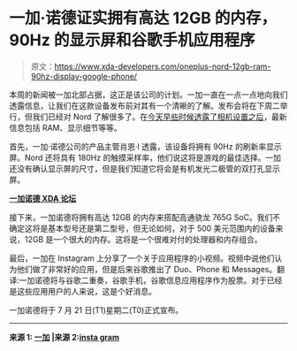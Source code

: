 # 一加·诺德证实拥有高达 12GB 的内存，90Hz 的显示屏和谷歌手机应用程序

> 原文：<https://www.xda-developers.com/oneplus-nord-12gb-ram-90hz-display-google-phone/>

本周的新闻被一加北部占据，这正是该公司的计划。一加一直在一点一点地向我们透露信息，让我们在这款设备发布前对其有一个清晰的了解。发布会将在下周二举行，但我们已经对 Nord 了解很多了。在[今天早些时候透露了相机设置之后](https://www.xda-developers.com/oneplus-nord-design-carl-pei-mkbhd/)，最新信息包括 RAM、显示细节等等。

首先，一加·诺德公司的产品主管肖恩·l 透露，该设备将拥有 90Hz 的刷新率显示屏。Nord 还将具有 180Hz 的触摸采样率，他们说这将是游戏的最佳选择。一加还没有确认显示屏的尺寸，但是我们知道它将会是有机发光二极管的双打孔显示屏。

**[一加诺德 XDA 论坛](https://forum.xda-developers.com/oneplus-nord)**

接下来，一加诺德将拥有高达 12GB 的内存来搭配高通骁龙 765G SoC。我们不确定这将是基本型号还是第二型号，但无论如何，对于 500 美元范围内的设备来说，12GB 是一个很大的内存。这将是一个很难对付的处理器和内存组合。

最后，一加在 Instagram 上分享了一个关于应用程序的小视频。视频中说他们认为他们做了非常好的应用，但是后来谷歌推出了 Duo、Phone 和 Messages。翻译:一加诺德将与谷歌二重奏，谷歌手机，谷歌信息应用程序作为股票。对于已经是这些应用用户的人来说，这是个好消息。

一加诺德将于 7 月 21 日(T1)星期二(T0)正式宣布。

* * *

**来源 1: [一加](https://forums.oneplus.com/threads/heart-passion-1-smooth-experience.1257181/) |来源 2:[insta gram](https://www.instagram.com/p/CCv1k0iH_Ae/)**